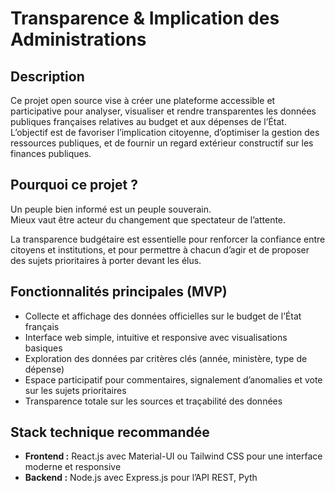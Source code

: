 # Transparence & Implication des Administrations

## Description

Ce projet open source vise à créer une plateforme accessible et participative pour analyser, visualiser et rendre transparentes les données publiques françaises relatives au budget et aux dépenses de l’État.  
L’objectif est de favoriser l’implication citoyenne, d’optimiser la gestion des ressources publiques, et de fournir un regard extérieur constructif sur les finances publiques.

## Pourquoi ce projet ?

Un peuple bien informé est un peuple souverain.  
Mieux vaut être acteur du changement que spectateur de l’attente.  

La transparence budgétaire est essentielle pour renforcer la confiance entre citoyens et institutions, et pour permettre à chacun d’agir et de proposer des sujets prioritaires à porter devant les élus.

## Fonctionnalités principales (MVP)

- Collecte et affichage des données officielles sur le budget de l’État français  
- Interface web simple, intuitive et responsive avec visualisations basiques  
- Exploration des données par critères clés (année, ministère, type de dépense)  
- Espace participatif pour commentaires, signalement d’anomalies et vote sur les sujets prioritaires  
- Transparence totale sur les sources et traçabilité des données

## Stack technique recommandée

- **Frontend :** React.js avec Material-UI ou Tailwind CSS pour une interface moderne et responsive  
- **Backend :** Node.js avec Express.js pour l’API REST, Pyth
